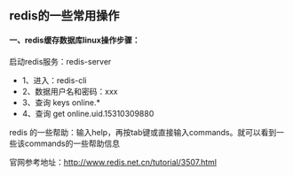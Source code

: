 ## redis的一些常用操作

#### 一、redis缓存数据库linux操作步骤：
启动redis服务：redis-server

- 1、进入：redis-cli
- 2、数据用户名和密码：xxx
- 3、查询 keys online.*
- 4、查询 get online.uid.15310309880

redis 的一些帮助：输入help，再按tab键或直接输入commands。就可以看到一些该commands的一些帮助信息

官网参考地址：http://www.redis.net.cn/tutorial/3507.html